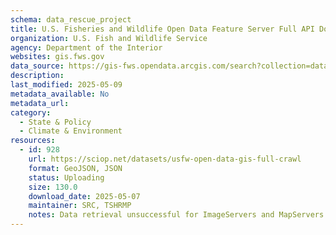 ```yaml
---
schema: data_rescue_project 
title: U.S. Fisheries and Wildlife Open Data Feature Server Full API Download
organization: U.S. Fish and Wildlife Service
agency: Department of the Interior
websites: gis.fws.gov
data_source: https://gis-fws.opendata.arcgis.com/search?collection=dataset
description: 
last_modified: 2025-05-09
metadata_available: No
metadata_url: 
category:
  - State & Policy 
  - Climate & Environment 
resources:
  - id: 928
    url: https://sciop.net/datasets/usfw-open-data-gis-full-crawl
    format: GeoJSON, JSON
    status: Uploading
    size: 130.0
    download_date: 2025-05-07
    maintainer: SRC, TSHRMP
    notes: Data retrieval unsuccessful for ImageServers and MapServers. Datasets with only metadata downloads kept for posterity. Ideally, someone with a USFW login can fill in any missing files (if you have access to this, please contact me).Alternate torrent location https://academictorrents.com/details/b9dc0aae229f4f5a215c8ea542bf1a1bb0892847
---
```

